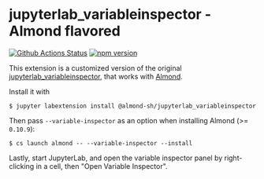 # jupyterlab_variableinspector - Almond flavored

[![Github Actions Status](https://github.com/almond-sh/jupyterlab-variableInspector/workflows/Build/badge.svg)](https://github.com/almond-sh/jupyterlab-variableInspector/actions?query=workflow%3ABuild)
[![npm version](https://badge.fury.io/js/%40almond-sh%2Fjupyterlab_variableinspector.svg)](https://badge.fury.io/js/%40almond-sh%2Fjupyterlab_variableinspector)

This extension is a customized version of the original
[jupyterlab_variableinspector](https://github.com/almond-sh/jupyterlab-variableInspector), that works with [Almond](https://github.com/almond-sh/almond).

Install it with
```text
$ jupyter labextension install @almond-sh/jupyterlab_variableinspector
```

Then pass `--variable-inspector` as an option when installing Almond (>= `0.10.9`):
```text
$ cs launch almond -- --variable-inspector --install
```

Lastly, start JupyterLab, and open the variable inspector panel by right-clicking in a cell, then "Open Variable Inspector".
